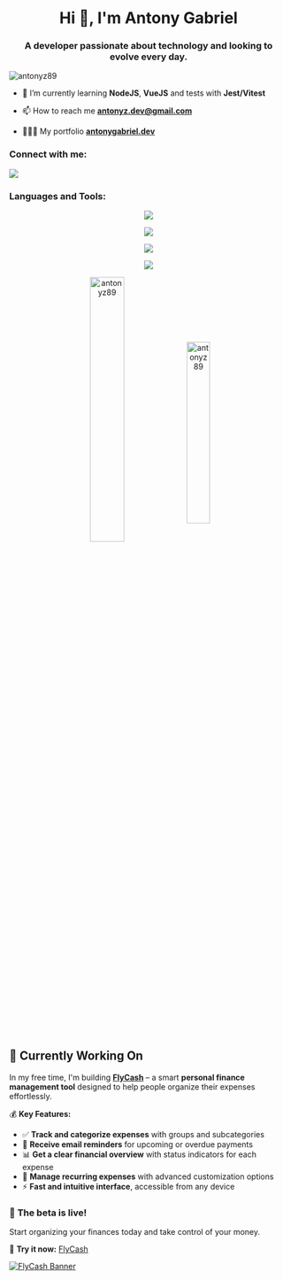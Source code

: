 <h1 align="center">Hi 👋, I'm Antony Gabriel</h1>
<h3 align="center">A developer passionate about technology and looking to evolve every day.</h3>

<p align="left"> <img src="https://komarev.com/ghpvc/?username=antonyz89&label=Profile%20views&color=0e75b6&style=flat" alt="antonyz89" /> </p>

- 🌱 I’m currently learning **NodeJS**, **VueJS** and tests with **Jest/Vitest**

- 📫 How to reach me **antonyz.dev@gmail.com**

- 👨🏻‍💻 My portfolio <a href="https://antonygabriel.dev" target="_blank">**antonygabriel.dev**</a>

<h3 align="left">Connect with me:</h3>
<p align="left">
    <a href="https://www.linkedin.com/in/antonydev/" target="blank">
        <img src="https://skillicons.dev/icons?i=linkedin" />    
    </a>
</p>

<h3 align="left">Languages and Tools:</h3>


<p align="center">
    <img src="https://skillicons.dev/icons?i=html,css,typescript,php,dart,lua,nodejs" />
</p>

<p align="center">
    <img src="https://skillicons.dev/icons?i=aws,cloudflare,gcp,docker,figma,git,heroku,vercel" />
</p>

<p align="center">
    <img src="https://skillicons.dev/icons?i=express,react,nextjs,nestjs,flutter,vue,nuxt,tailwind" />
</p>

<p align="center">
    <img src="https://skillicons.dev/icons?i=neovim,vim,vscode" />
</p>

<p align="center">
  <img align="center" width="35%" src="https://github-readme-stats.vercel.app/api?username=antonyz89&show_icons=true&locale=en" alt="antonyz89" />
  <img align="center" width="29%" src="https://github-readme-stats.vercel.app/api/top-langs?username=antonyz89&show_icons=true&locale=en&layout=compact" alt="antonyz89" />
</p>

## 🚀 Currently Working On  

In my free time, I'm building **[FlyCash](https://flyca.sh/)** – a smart **personal finance management tool** designed to help people organize their expenses effortlessly.  

💰 **Key Features:**  
- ✅ **Track and categorize expenses** with groups and subcategories  
- 🔔 **Receive email reminders** for upcoming or overdue payments  
- 📊 **Get a clear financial overview** with status indicators for each expense  
- 🔄 **Manage recurring expenses** with advanced customization options  
- ⚡ **Fast and intuitive interface**, accessible from any device  

### 🎉 **The beta is live!**  
Start organizing your finances today and take control of your money.  

🔗 **Try it now:** [FlyCash](https://flyca.sh/)  

[![FlyCash Banner](https://flyca.sh/__og-image__/static/og.jpeg)
](https://flyca.sh)
